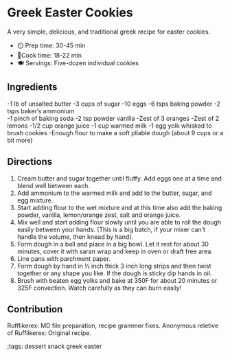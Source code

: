 # Greek Easter Cookies

A very simple, delicious, and traditional greek recipe for easter cookies.

- ⏲️ Prep time: 30-45 min
- 🍳Cook time: 18-22 min
- 🍽️ Servings: Five-dozen individual cookies

## Ingredients

-1 lb of unsalted butter
-3 cups of sugar
-10 eggs
-6 tsps baking powder
-2 tsps baker’s ammonium	
-1 pinch of baking soda
-2 tsp powder vanilla
-Zest of 3 oranges
-Zest of 2 lemons
-1/2 cup orange juice
-1 cup warmed milk
-1 egg yolk whisked to brush cookies
-Enough flour to make a soft pliable dough (about 9 cups or a bit more)

## Directions

1. Cream butter and sugar together until fluffy.  Add eggs one at a time and blend well between each.
2. Add ammonium to the warmed milk and add to the butter, sugar, and egg mixture.
3. Start adding flour to the wet mixture and at this time also add the baking powder, vanilla, lemon/orange zest, salt and orange juice.  
4. Mix well and start adding flour slowly until you are able to roll the dough easily between your hands. (This is a big batch, if your mixer can’t handle the volume, then knead by hand).
5. Form dough in a ball and place in a big bowl.  Let it rest for about 30 minutes, cover it with saran wrap and keep in oven or draft free area.
6. Line pans with parchment paper.
7. Form dough by hand in ½ inch thick 3 inch long strips and then twist together or any shape you like.  If the dough is sticky dip hands in oil.
8. Brush with beaten egg yolks and bake at 350F for about 20 minutes or 325F convection.  Watch carefully as they can burn easily!

## Contribution

Rufflikerex: MD file preparation, recipe grammer fixes.
Anonymous reletive of Rufflikerex: Original recipe.

;tags: dessert snack greek easter
